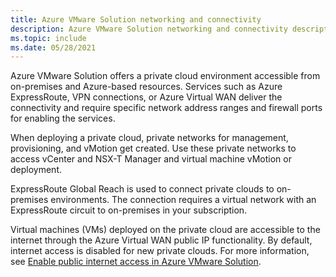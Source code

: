 ```yaml
---
title: Azure VMware Solution networking and connectivity
description: Azure VMware Solution networking and connectivity description.
ms.topic: include
ms.date: 05/28/2021
---
```


<!-- Used in introduction.md and concepts-networking.md -->

Azure VMware Solution offers a private cloud environment accessible from on-premises and Azure-based resources. Services such as Azure ExpressRoute, VPN connections, or Azure Virtual WAN deliver the connectivity and require specific network address ranges and firewall ports for enabling the services.

When deploying a private cloud, private networks for management, provisioning, and vMotion get created. Use these private networks to access vCenter and NSX-T Manager and virtual machine vMotion or deployment.

ExpressRoute Global Reach is used to connect private clouds to on-premises environments. The connection requires a virtual network with an ExpressRoute circuit to on-premises in your subscription.

Virtual machines (VMs) deployed on the private cloud are accessible to the internet through the Azure Virtual WAN public IP functionality.  By default, internet access is disabled for new private clouds. For more information, see [Enable public internet access in Azure VMware Solution](../enable-public-internet-access.md).



